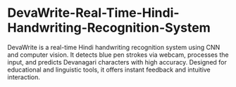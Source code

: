 # DevaWrite-Real-Time-Hindi-Handwriting-Recognition-System
DevaWrite is a real-time Hindi handwriting recognition system using CNN and computer vision. It detects blue pen strokes via webcam, processes the input, and predicts Devanagari characters with high accuracy. Designed for educational and linguistic tools, it offers instant feedback and intuitive interaction.
